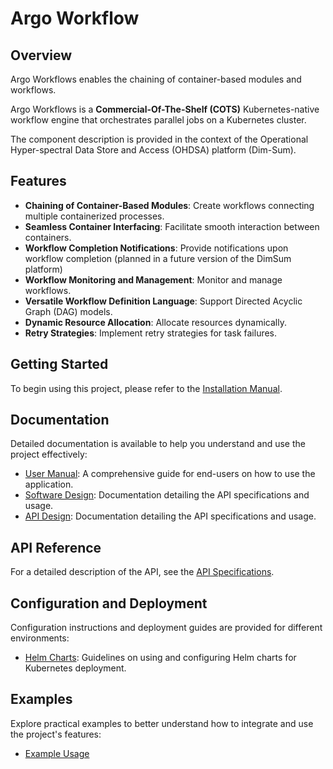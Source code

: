 # Argo Workflow

## Overview

Argo Workflows enables the chaining of container-based modules and workflows. 

Argo Workflows is a **Commercial-Of-The-Shelf (COTS)** Kubernetes-native workflow engine that orchestrates parallel jobs on a Kubernetes cluster. 

The component description is provided in the context of the Operational Hyper-spectral Data Store and Access (OHDSA) platform (Dim-Sum).

## Features

- **Chaining of Container-Based Modules**: Create workflows connecting multiple containerized processes.
- **Seamless Container Interfacing**: Facilitate smooth interaction between containers.
- **Workflow Completion Notifications**: Provide notifications upon workflow completion (planned in a future version of the DimSum platform)
- **Workflow Monitoring and Management**: Monitor and manage workflows.
- **Versatile Workflow Definition Language**: Support Directed Acyclic Graph (DAG) models.
- **Dynamic Resource Allocation**: Allocate resources dynamically.
- **Retry Strategies**: Implement retry strategies for task failures.


## Getting Started

To begin using this project, please refer to the [Installation Manual](./docs/installation_manual.md).

## Documentation

Detailed documentation is available to help you understand and use the project effectively:

- [User Manual](./user_manual.md): A comprehensive guide for end-users on how to use the application.
- [Software Design](./design/sw_design.md): Documentation detailing the API specifications and usage.
- [API Design](./design/rest_api_design.md): Documentation detailing the API specifications and usage.

## API Reference

For a detailed description of the API, see the [API Specifications](design/rest_api_spec.yaml).

## Configuration and Deployment

Configuration instructions and deployment guides are provided for different environments:

- [Helm Charts](./helm_charts.md): Guidelines on using and configuring Helm charts for Kubernetes deployment.

## Examples

Explore practical examples to better understand how to integrate and use the project's features:

- [Example Usage](./examples.md)


